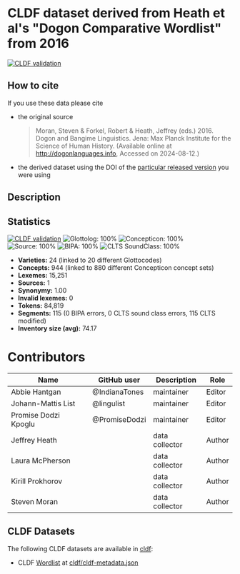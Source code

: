 # CLDF dataset derived from Heath et al's "Dogon Comparative Wordlist" from 2016

[![CLDF validation](https://github.com/languageorphans/heathdogon/workflows/CLDF-validation/badge.svg)](https://github.com/languageorphans/heathdogon/actions?query=workflow%3ACLDF-validation)

## How to cite

If you use these data please cite
- the original source
  > Moran, Steven & Forkel, Robert & Heath, Jeffrey (eds.) 2016. Dogon and Bangime Linguistics. Jena: Max Planck Institute for the Science of Human History. (Available online at http://dogonlanguages.info, Accessed on 2024-08-12.)
- the derived dataset using the DOI of the [particular released version](../../releases/) you were using

## Description


## Statistics


[![CLDF validation](https://github.com/languageorphans/heathdogon/workflows/CLDF-validation/badge.svg)](https://github.com/languageorphans/heathdogon/actions?query=workflow%3ACLDF-validation)
![Glottolog: 100%](https://img.shields.io/badge/Glottolog-100%25-brightgreen.svg "Glottolog: 100%")
![Concepticon: 100%](https://img.shields.io/badge/Concepticon-100%25-brightgreen.svg "Concepticon: 100%")
![Source: 100%](https://img.shields.io/badge/Source-100%25-brightgreen.svg "Source: 100%")
![BIPA: 100%](https://img.shields.io/badge/BIPA-100%25-brightgreen.svg "BIPA: 100%")
![CLTS SoundClass: 100%](https://img.shields.io/badge/CLTS%20SoundClass-100%25-brightgreen.svg "CLTS SoundClass: 100%")

- **Varieties:** 24 (linked to 20 different Glottocodes)
- **Concepts:** 944 (linked to 880 different Concepticon concept sets)
- **Lexemes:** 15,251
- **Sources:** 1
- **Synonymy:** 1.00
- **Invalid lexemes:** 0
- **Tokens:** 84,819
- **Segments:** 115 (0 BIPA errors, 0 CLTS sound class errors, 115 CLTS modified)
- **Inventory size (avg):** 74.17

# Contributors

Name | GitHub user | Description | Role
--- | --- | --- | ---
Abbie Hantgan | @IndianaTones | maintainer | Editor
Johann-Mattis List | @lingulist | maintainer | Editor
Promise Dodzi Kpoglu | @PromiseDodzi | maintainer | Editor
Jeffrey Heath | | data collector | Author
Laura McPherson | | data collector | Author
Kirill Prokhorov | | data collector | Author
Steven Moran | | data collector | Author




## CLDF Datasets

The following CLDF datasets are available in [cldf](cldf):

- CLDF [Wordlist](https://github.com/cldf/cldf/tree/master/modules/Wordlist) at [cldf/cldf-metadata.json](cldf/cldf-metadata.json)
